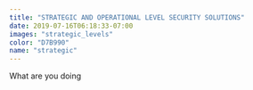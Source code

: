 ```yaml
---
title: "STRATEGIC AND OPERATIONAL LEVEL SECURITY SOLUTIONS"
date: 2019-07-16T06:18:33-07:00
images: "strategic_levels"
color: "D7B990"
name: "strategic"
---
```

What are you doing
